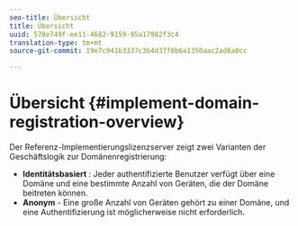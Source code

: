 ```yaml
---
seo-title: Übersicht
title: Übersicht
uuid: 578e749f-ee11-4682-9159-95a17982f3c4
translation-type: tm+mt
source-git-commit: 19e7c941b3337c3b4d37f0b6a1350aac2ad8a0cc

---
```



# Übersicht {#implement-domain-registration-overview}

Der Referenz-Implementierungslizenzserver zeigt zwei Varianten der Geschäftslogik zur Domänenregistrierung:

* **Identitätsbasiert** : Jeder authentifizierte Benutzer verfügt über eine Domäne und eine bestimmte Anzahl von Geräten, die der Domäne beitreten können.
* **Anonym** - Eine große Anzahl von Geräten gehört zu einer Domäne, und eine Authentifizierung ist möglicherweise nicht erforderlich.
